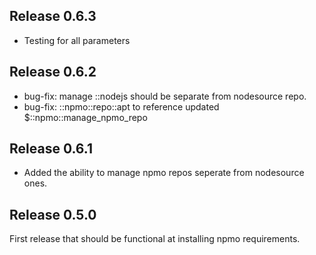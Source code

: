 ## Release 0.6.3

- Testing for all parameters

## Release 0.6.2

- bug-fix: manage ::nodejs should be separate from nodesource repo.
- bug-fix: ::npmo::repo::apt to reference updated $::npmo::manage_npmo_repo

## Release 0.6.1

- Added the ability to manage npmo repos seperate from nodesource ones.

## Release 0.5.0

First release that should be functional at installing npmo requirements.
